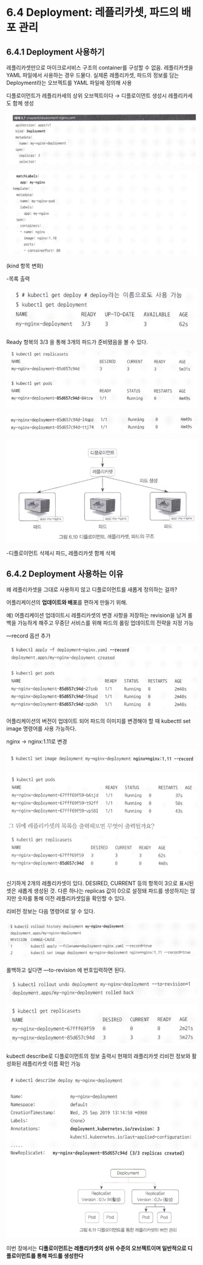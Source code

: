 # 6.4 Deployment: 레플리카셋, 파드의 배포 관리

## 6.4.1 Deployment 사용하기

레플리카셋만으로 마이크로서비스 구조의 container를 구성할 수 없음. 레플리카셋을 YAML 파일에서 사용하는 경우 드물다. 실제론 레플리카셋, 파드의 정보를 담는 Deployment라는 오브젝트를 YAML 파일에 정의해 사용

디플로이먼트가 레플리카세의 상위 오브젝트이다 → 디플로이먼트 생성시 레플리카세도 함께 생성

![0](../images/6.4/image.png)

![1](<../images/6.4/image 1.png>)


(kind 항목 변화)

-목록 출력

![2](<../images/6.4/image 2.png>)

Ready 항복의 3/3 을 통해 3개의 파드가 준비됐음을 볼 수 있다.

![3](<../images/6.4/image 3.png>)

![4](<../images/6.4/image 4.png>)

![5](<../images/6.4/image 5.png>)

-디플로이먼트 삭제시 파드, 레플리카셋 함께 삭제

## 6.4.2 Deployment 사용하는 이유

왜 레플리카셋을 그대로 사용하지 않고 디플로이먼트를 새롭게 정의하는 걸까?

어플리케이션의 **업데이트와 배포**를 편하게 만들기 위해. 

예) 어플리케이션 업데이트시 레플리카셋의 변경 사항을 저장하는 revision을 남겨 롤백을 가능하게 해주고 무중단 서비스를 위해 파드의 롤링 업데이트의 전략을 지정 가능

—record 옵션 추가

![6](<../images/6.4/image 6.png>)

어플리케이션의 버전이 업데이트 되어 파드의 이미지를 변경해야 할 때 kubecttl set image 명령어를 사용 가능하다. 

nginx → nginx:1.11로 변경

![7](<../images/6.4/image 7.png>)

![8](<../images/6.4/image 8.png>)

신기하게 2개의 레플리카셋이 있다. DESIRED, CURRENT 등의 항목이 3으로 표시된 셋은 새롭게 생성된 것. 다른 하나는 replicas 값이 0으로 설정돼 파드를 생성하지는 않지만 숫자를 통해 이전 레플리카셋임을 확인할 수 있다.

리비전 정보는 다음 명령어로 알 수 있다.

![9](<../images/6.4/image 9.png>)

롤백하고 싶다면 —to-revision 에 번호입력하면 된다.

![10](<../images/6.4/image 10.png>)

![11](<../images/6.4/image 11.png>)

kubectl describe로 디플로이먼트의 정보 출력시 현재의 래플리카셋 리비전 정보와 활성화된 레플리카셋 이름 확인 가능

![12](<../images/6.4/image 12.png>)

이번 장에서는 **디폴로이먼트는 레플리카셋의 상위 수준의 오브젝트이며 일반적으로 디플로이먼트를 통해 파드를 생성한다**


